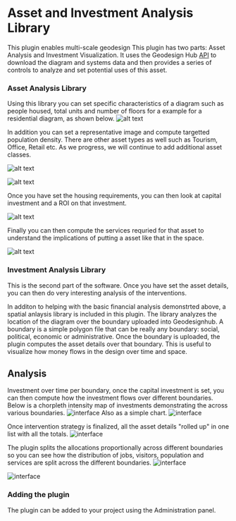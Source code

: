 # Asset and Investment Analysis Library
This plugin enables multi-scale geodesign This plugin has two parts: Asset Analysis and Investment Visualization. It uses the Geodesign Hub [API](http://www.geodesignhub.com/api/) to download the diagram and systems data and then provides a series of controls to analyze and set potential uses of this asset. 

### Asset Analysis Library
Using this library you can set specific characteristics of a diagram such as people housed, total units and number of floors for a example for a residential diagram, as shown below. 
![alt text][logo]

In addition you can set a representative image and compute targetted population density. There are other asset types as well such as Tourism, Office, Retail etc. As we progress, we will continue to add additional asset classes. 

![alt text][logo4]

![alt text][logo5]

Once you have set the housing requirements, you can then look at capital investment and a ROI on that investment. 

![alt text][logo2]

Finally you can then compute the services requried for that asset to understand the implications of putting a asset like that in the space.

![alt text][logo3]

[logo]: https://i.imgur.com/npgPPTm.jpg "Geodesignhub Diagram Discounted Cash Flow"
[logo2]: https://i.imgur.com/E82qisZ.jpg "Geodesignhub Diagram Discounted Cash Flow"
[logo4]: https://i.imgur.com/GRx4gYx.jpg "Geodesignhub Diagram Discounted Cash Flow"
[logo3]: https://i.imgur.com/gZDFCV9.jpg "Geodesignhub Diagram Discounted Cash Flow"
[logo5]: https://i.imgur.com/2dHdhIK.jpg "Geodesignhub Diagram Discounted Cash Flow"
    

### Investment Analysis Library
This is the second part of the software. Once you have set the asset details, you can then do very interesting analysis of the interventions. 

In additon to helping with  the basic financial analysis demonstrted above, a spatial anlaysis library is included in this plugin. The library analyzes the location of the diagram over the boundary uploaded into Geodesignhub. A boundary is a simple polygon file that can be really any boundary: social, political, economic or administrative. Once the boundary is uploaded, the plugin computes the asset details over that boundary. This is useful to visualize how money flows in the design over time and space. 

## Analysis 
Investment over time per boundary, once the capital investment is set, you can then compute how the investment flows over different boundaries. Below is a chorpleth intensity map of investments demonstrating the across various boundaries. 
![interface][ui4]
Also as a simple chart. 
![interface][ui0]

Once intervention strategy is finalized, all the asset details "rolled up" in one list with all the totals. 
![interface][ui2]

The plugin splits the allocations proportionally across different boundaries so you can see how the distribution of jobs, visitors, population and services are split across the different boundaries. 
![interface][ui1]

![interface][ui3]


[ui0]: https://i.imgur.com/FgoqKbM.jpg "Boundaries chart" 

[ui1]: https://i.imgur.com/RznTWoh.jpg "Population and Jobs" 
[ui2]: https://i.imgur.com/SYE7z3q.jpg "Rollup" 
[ui3]: https://i.imgur.com/3kI6ioU.jpg "Yearly Interface" 
[ui4]: https://i.imgur.com/51dzMca.jpg "Boundary map" 


### Adding the plugin
The plugin can be added to your project using the Administration panel. 
